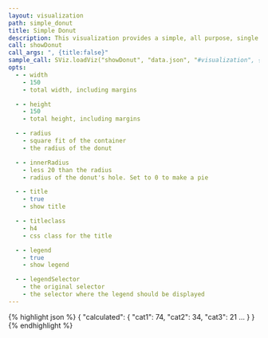 ```yaml
---
layout: visualization
path: simple_donut
title: Simple Donut
description: This visualization provides a simple, all purpose, single donut.
call: showDonut
call_args: ", {title:false}"
sample_call: SViz.loadViz("showDonut", "data.json", "#visualization", {title:false});
opts:
  - - width
    - 150
    - total width, including margins

  - - height
    - 150
    - total height, including margins

  - - radius
    - square fit of the container
    - the radius of the donut

  - - innerRadius
    - less 20 than the radius
    - radius of the donut's hole. Set to 0 to make a pie

  - - title
    - true
    - show title

  - - titleclass
    - h4
    - css class for the title

  - - legend
    - true
    - show legend

  - - legendSelector
    - the original selector
    - the selector where the legend should be displayed
---
```


{% highlight json %}
{ "calculated": {
    "cat1": 74,
    "cat2": 34,
    "cat3": 21
    ...
  }
}
{% endhighlight %}
